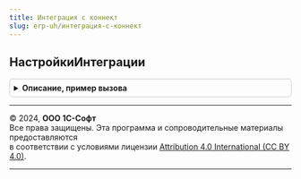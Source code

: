 ```yaml
---
title: Интеграция с коннект
slug: erp-uh/интеграция-с-коннект
---
```



## НастройкиИнтеграции
<details style="margin: 1em 0; padding: 0.5em; border: 1px solid #ccc; border-radius: 6px;">

<summary style="font-weight: bold; cursor: pointer;">Описание, пример вызова</summary>

```bsl

// Определяет пользовательские настройки интеграции с 1С-Коннект.
//
// Возвращаемое значение:
//  Структура - настройки интеграции текущего пользователя:
//   *ОтображатьКнопкуЗапуска - Булево - признак необходимости отображения кнопки интеграции;
//   *РасположениеФайла - Строка - расположение файла приложения 1С-Коннект.
//
Функция НастройкиИнтеграции() Экспорт
```

Пример вызова
```bsl
Результат = ИнтеграцияСКоннект.НастройкиИнтеграции() 
```
</details>

---

© 2024, **ООО 1С-Софт**  
Все права защищены. Эта программа и сопроводительные материалы предоставляются  
в соответствии с условиями лицензии [Attribution 4.0 International (CC BY 4.0)](https://creativecommons.org/licenses/by/4.0/legalcode).

---
